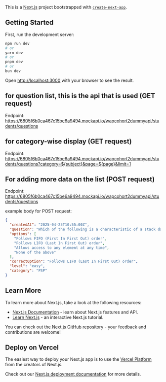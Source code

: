 This is a [Next.js](https://nextjs.org) project bootstrapped with [`create-next-app`](https://github.com/vercel/next.js/tree/canary/packages/create-next-app).

## Getting Started

First, run the development server:

```bash
npm run dev
# or
yarn dev
# or
pnpm dev
# or
bun dev
```

Open [http://localhost:3000](http://localhost:3000) with your browser to see the result.



## for question list, this is the api that is used (GET request)
Endpoint: https://6805f6b0ca467c15be6a9494.mockapi.io/wapcohort2dummyapi/students/questions

## for category-wise display (GET request)
Endpoint: https://6805f6b0ca467c15be6a9494.mockapi.io/wapcohort2dummyapi/students/questions?category=${subject}&page=${page}&limit=1

## For adding more data on the list (POST request)
Endpoint: https://6805f6b0ca467c15be6a9494.mockapi.io/wapcohort2dummyapi/students/questions

example body for POST request:

```json
{
  "createdAt": "2025-04-25T10:55:00Z",
  "question": "Which of the following is a characteristic of a stack data structure?",
  "options": [
    "Follows FIFO (First In First Out) order",
    "Follows LIFO (Last In First Out) order",
    "Allows access to any element at any time",
    "None of the above"
  ],
  "correctOption": "Follows LIFO (Last In First Out) order",
  "level": "easy",
  "category": "PSP"
}
```


## Learn More

To learn more about Next.js, take a look at the following resources:

- [Next.js Documentation](https://nextjs.org/docs) - learn about Next.js features and API.
- [Learn Next.js](https://nextjs.org/learn) - an interactive Next.js tutorial.

You can check out [the Next.js GitHub repository](https://github.com/vercel/next.js) - your feedback and contributions are welcome!

## Deploy on Vercel

The easiest way to deploy your Next.js app is to use the [Vercel Platform](https://vercel.com/new?utm_medium=default-template&filter=next.js&utm_source=create-next-app&utm_campaign=create-next-app-readme) from the creators of Next.js.

Check out our [Next.js deployment documentation](https://nextjs.org/docs/app/building-your-application/deploying) for more details.
